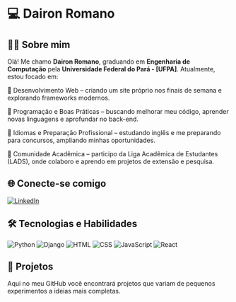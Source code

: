 # 💻 Dairon Romano #

## 👨‍🎓 Sobre mim  ##
Olá! Me chamo **Dairon Romano**, graduando em **Engenharia de Computação** pela **Universidade Federal do Pará - [UFPA]**.
Atualmente, estou focado em:

🔹 Desenvolvimento Web – criando um site próprio nos finais de semana e explorando frameworks modernos.

🔹 Programação e Boas Práticas – buscando melhorar meu código, aprender novas linguagens e aprofundar no back-end.

🔹 Idiomas e Preparação Profissional – estudando inglês e me preparando para concursos, ampliando minhas oportunidades.

🔹 Comunidade Acadêmica – participo da Liga Acadêmica de Estudantes (LADS), onde colaboro e aprendo em projetos de extensão e pesquisa.

## 🌐 Conecte-se comigo  ##
[![LinkedIn](https://img.shields.io/badge/-LinkedIn-0A66C2?style=for-the-badge&logo=linkedin&logoColor=white)](https://www.linkedin.com/in/daironromano)  

## 🛠️ Tecnologias e Habilidades  

<p align="left">
  <img src="https://img.shields.io/badge/Python-3776AB?style=for-the-badge&logo=python&logoColor=white" alt="Python"/>
  <img src="https://img.shields.io/badge/Django-092E20?style=for-the-badge&logo=django&logoColor=white" alt="Django"/>
  <img src="https://img.shields.io/badge/HTML5-E34F26?style=for-the-badge&logo=html5&logoColor=white" alt="HTML"/>
  <img src="https://img.shields.io/badge/CSS3-1572B6?style=for-the-badge&logo=css3&logoColor=white" alt="CSS"/>
  <img src="https://img.shields.io/badge/JavaScript-F7DF1E?style=for-the-badge&logo=javascript&logoColor=000" alt="JavaScript"/>
  <img src="https://img.shields.io/badge/React-20232a?style=for-the-badge&logo=react&logoColor=61DAFB" alt="React"/>
</p>


## 🚀 Projetos  ##
Aqui no meu GitHub você encontrará projetos que variam de pequenos experimentos a ideias mais completas.
